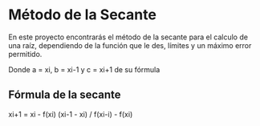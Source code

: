 Método de la Secante
=================
En este proyecto encontrarás el método de la secante para el calculo de una raíz, dependiendo de la función que le des, límites y un máximo error permitido.

Donde a = xi, b = xi-1 y c = xi+1 de su fórmula

Fórmula de la secante
-----------------
xi+1 = xi - f(xi) (xi-1 - xi) / f(xi-i) - f(xi)